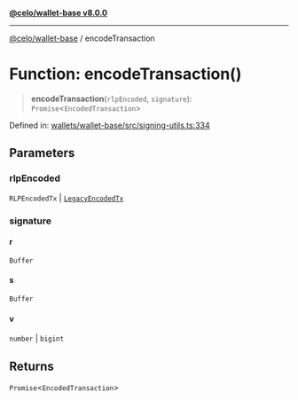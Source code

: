 [**@celo/wallet-base v8.0.0**](../README.md)

***

[@celo/wallet-base](../README.md) / encodeTransaction

# Function: encodeTransaction()

> **encodeTransaction**(`rlpEncoded`, `signature`): `Promise`\<`EncodedTransaction`\>

Defined in: [wallets/wallet-base/src/signing-utils.ts:334](https://github.com/celo-org/developer-tooling/blob/master/packages/sdk/wallets/wallet-base/src/signing-utils.ts#L334)

## Parameters

### rlpEncoded

`RLPEncodedTx` | [`LegacyEncodedTx`](../interfaces/LegacyEncodedTx.md)

### signature

#### r

`Buffer`

#### s

`Buffer`

#### v

`number` \| `bigint`

## Returns

`Promise`\<`EncodedTransaction`\>
